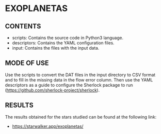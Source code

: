 # EXOPLANETAS

## CONTENTS

- scripts: Contains the source code in Python3 language.
- descriptors: Contains the YAML configuration files.
- input: Contains the files with the input data.

## MODE OF USE

Use the scripts to convert the DAT files in the input directory to CSV format and to fill in the missing data in the flow error column. Then use the YAML descriptors as a guide to configure the Sherlock package to run (https://github.com/sherlock-project/sherlock).

## RESULTS

The results obtained for the stars studied can be found at the following link:

- https://starwalker.app/exoplanetas/
